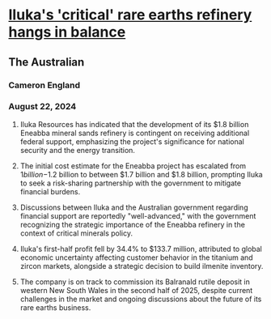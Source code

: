 # [Iluka's 'critical' rare earths refinery hangs in balance](https://advance.lexis.com/api/document?collection=news&id=urn:contentItem:6CSP-28F1-F0JP-W0V3-00000-00&context=1519360)
## The Australian
### Cameron England
### August 22, 2024

1. Iluka Resources has indicated that the development of its $1.8 billion Eneabba mineral sands refinery is contingent on receiving additional federal support, emphasizing the project's significance for national security and the energy transition.

2. The initial cost estimate for the Eneabba project has escalated from $1 billion-$1.2 billion to between $1.7 billion and $1.8 billion, prompting Iluka to seek a risk-sharing partnership with the government to mitigate financial burdens.

3. Discussions between Iluka and the Australian government regarding financial support are reportedly "well-advanced," with the government recognizing the strategic importance of the Eneabba refinery in the context of critical minerals policy.

4. Iluka's first-half profit fell by 34.4% to $133.7 million, attributed to global economic uncertainty affecting customer behavior in the titanium and zircon markets, alongside a strategic decision to build ilmenite inventory.

5. The company is on track to commission its Balranald rutile deposit in western New South Wales in the second half of 2025, despite current challenges in the market and ongoing discussions about the future of its rare earths business.